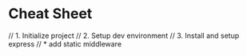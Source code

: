 # Cheat Sheet

// 1. Initialize project
// 2. Setup dev environment
// 3. Install and setup express
//    * add static middleware